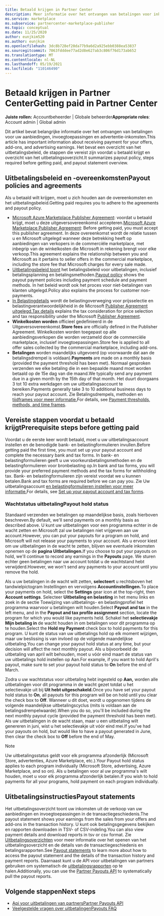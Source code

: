 ```yaml
---
title: Betaald krijgen in Partner Center
description: Meer informatie over het ontvangen van betalingen voor inkomsten als Een Microsoft-partner, zoals via aanbiedingen op de commerciële marketplace, incentive-programma's en het Cloud Solution Provider programma. Omvat uitbetalingsbeleid, de status van de uitbetalingsstatus en uitbetalingsverklaringen.
ms.service: marketplace
ms.subservice: partnercenter-marketplace-publisher
ms.topic: conceptual
ms.date: 11/25/2020
author: eunjkim520
ms.author: eunjkim
ms.openlocfilehash: 3dc8b728ef20da77b9a6d2a925ebb0388ea53837
ms.sourcegitcommit: 7063fdddee77ad2d8e627ab3c806f76d173ab652
ms.translationtype: MT
ms.contentlocale: nl-NL
ms.lasthandoff: 05/19/2021
ms.locfileid: "110146490"
---
```

# <a name="getting-paid-in-partner-center"></a><span data-ttu-id="5e001-104">Betaald krijgen in Partner Center</span><span class="sxs-lookup"><span data-stu-id="5e001-104">Getting paid in Partner Center</span></span>

<span data-ttu-id="5e001-105">**Juiste rollen:** Accountbeheerder | Globale beheerder</span><span class="sxs-lookup"><span data-stu-id="5e001-105">**Appropriate roles**: Account admin | Global admin</span></span>

<span data-ttu-id="5e001-106">Dit artikel bevat belangrijke informatie over het ontvangen van betalingen voor uw aanbiedingen, invoegtoepassingen en advertentie-inkomsten.</span><span class="sxs-lookup"><span data-stu-id="5e001-106">This article has important information about receiving payment for your offers, add-ons, and advertising earnings.</span></span> <span data-ttu-id="5e001-107">Het bevat een overzicht van het uitbetalingsbeleid, de stappen die vereist zijn voordat u betaald krijgt en overzicht van het uitbetalingsoverzicht.</span><span class="sxs-lookup"><span data-stu-id="5e001-107">It summarizes payout policy, steps required before getting paid, and payout statement overview.</span></span>

## <a name="payout-policies-and-agreements"></a><span data-ttu-id="5e001-108">Uitbetalingsbeleid en -overeenkomsten</span><span class="sxs-lookup"><span data-stu-id="5e001-108">Payout policies and agreements</span></span>

<span data-ttu-id="5e001-109">Als u betaald wilt krijgen, moet u zich houden aan de overeenkomsten en het uitbetalingsbeleid.</span><span class="sxs-lookup"><span data-stu-id="5e001-109">Getting paid requires you to adhere to the agreements and payout policy.</span></span>

- <span data-ttu-id="5e001-110">[Microsoft Azure Marketplace Publisher Agreement](/legal/marketplace/msft-publisher-agreement): voordat u betaald krijgt, moet u deze uitgeversovereenkomst accepteren.</span><span class="sxs-lookup"><span data-stu-id="5e001-110">[Microsoft Azure Marketplace Publisher Agreement](/legal/marketplace/msft-publisher-agreement):  Before getting paid, you must accept this publisher agreement.</span></span> <span data-ttu-id="5e001-111">In deze overeenkomst wordt de relatie tussen u en Microsoft uitgelegd wanneer deze betrekking heeft op aanbiedingen van verkopers in de commerciële marketplace, met inbegrip van de winkelkosten die Microsoft in rekening brengt voor elke verkoop.</span><span class="sxs-lookup"><span data-stu-id="5e001-111">This agreement explains the relationship between you and Microsoft as it pertains to seller offers in the commercial marketplace, including the store fee that Microsoft charges for every sale made.</span></span>
- <span data-ttu-id="5e001-112">[Uitbetalingsbeleid toont](payout-policy-details.md) het betalingsbeleid voor uitbetalingen, inclusief betalingsplanning en betalingsmethoden.</span><span class="sxs-lookup"><span data-stu-id="5e001-112">[Payout policy](payout-policy-details.md) shows the payout payment policies including payment schedule and payment methods.</span></span> <span data-ttu-id="5e001-113">In het beleid wordt ook het proces voor niet-betalingen van klanten uitgelegd.</span><span class="sxs-lookup"><span data-stu-id="5e001-113">Policy also explains the process for customer non-payments.</span></span>
- <span data-ttu-id="5e001-114">[In Belastingdetails](tax-details-marketplace.md) wordt de belastingoverweging voor prijsselectie en belastingverantwoordelijkheid in de Microsoft [Publisher Agreement uitgelegd.](/legal/marketplace/msft-publisher-agreement)</span><span class="sxs-lookup"><span data-stu-id="5e001-114">[Tax details](tax-details-marketplace.md) explains the tax consideration for price selection and tax responsibility under the Microsoft [Publisher Agreement](/legal/marketplace/msft-publisher-agreement).</span></span>
- <span data-ttu-id="5e001-115">**Winkelkosten worden** officieel gedefinieerd in de Uitgeversovereenkomst.</span><span class="sxs-lookup"><span data-stu-id="5e001-115">**Store fees** are officially defined in the Publisher Agreement.</span></span> <span data-ttu-id="5e001-116">Winkelkosten worden toegepast op alle aanbiedingsverkopen die worden verzameld door de commerciële marketplace, inclusief invoegtoepassingen.</span><span class="sxs-lookup"><span data-stu-id="5e001-116">Store fee is applied to all offer sales collected by the commercial marketplace, including add-ons.</span></span>
- <span data-ttu-id="5e001-117">**Betalingen** worden maandelijks uitgevoerd (op voorwaarde dat aan de betalingsdrempel is voldaan).</span><span class="sxs-lookup"><span data-stu-id="5e001-117">**Payments** are made on a monthly basis (provided the payment threshold has been met).</span></span> <span data-ttu-id="5e001-118">Normaal gesproken verzenden we elke betaling die in een bepaalde maand moet worden betaald op de 15e dag van die maand.</span><span class="sxs-lookup"><span data-stu-id="5e001-118">We typically send any payment due in a given month by the 15th day of that month.</span></span> <span data-ttu-id="5e001-119">Het duurt doorgaans 3 tot 10 extra werkdagen om uw uitbetalingsaccount te bereiken.</span><span class="sxs-lookup"><span data-stu-id="5e001-119">Payments generally take 3 to 10 additional business days to reach your payout account.</span></span> <span data-ttu-id="5e001-120">Zie Betalingsdrempels, methoden en [tijdframes voor meer informatie.](payment-thresholds-methods-timeframes.md)</span><span class="sxs-lookup"><span data-stu-id="5e001-120">For details, see [Payment thresholds, methods, and time frames](payment-thresholds-methods-timeframes.md).</span></span>

## <a name="prerequisite-steps-before-getting-paid"></a><span data-ttu-id="5e001-121">Vereiste stappen voordat u betaald krijgt</span><span class="sxs-lookup"><span data-stu-id="5e001-121">Prerequisite steps before getting paid</span></span>

<span data-ttu-id="5e001-122">Voordat u de eerste keer wordt betaald, moet u uw uitbetalingsaccount instellen en de benodigde bank- en belastingformulieren invullen.</span><span class="sxs-lookup"><span data-stu-id="5e001-122">Before getting paid the first time, you must set up your payout account and complete the necessary bank and tax forms.</span></span> <span data-ttu-id="5e001-123">In bank- en belastingformulieren geeft u uw voorkeursbetalingsmethoden en de belastingformulieren voor bronbelasting op.</span><span class="sxs-lookup"><span data-stu-id="5e001-123">In bank and tax forms, you will provide your preferred payment methods and the tax forms for withholding tax.</span></span> <span data-ttu-id="5e001-124">Bank- en belastingformulieren zijn vereist voordat we u kunnen betalen.</span><span class="sxs-lookup"><span data-stu-id="5e001-124">Bank and tax forms are required before we can pay you.</span></span> <span data-ttu-id="5e001-125">Zie Uw uitbetalingsaccount [en belastingformulieren instellen voor meer informatie.](set-up-your-payout-account.md)</span><span class="sxs-lookup"><span data-stu-id="5e001-125">For details, see [Set up your payout account and tax forms](set-up-your-payout-account.md).</span></span>

### <a name="payout-hold-status"></a><span data-ttu-id="5e001-126">Wachtstatus uitbetaling</span><span class="sxs-lookup"><span data-stu-id="5e001-126">Payout hold status</span></span>

<span data-ttu-id="5e001-127">Standaard verzenden we betalingen op maandelijkse basis, zoals hierboven beschreven.</span><span class="sxs-lookup"><span data-stu-id="5e001-127">By default, we'll send payments on a monthly basis as described above.</span></span> <span data-ttu-id="5e001-128">U kunt uw uitbetalingen voor een programma echter in de wacht zetten en Microsoft zal uw betalingen niet vrijgeven aan uw account.</span><span class="sxs-lookup"><span data-stu-id="5e001-128">However, you can put your payouts for a program on hold, and Microsoft will not release your payments to your account.</span></span> <span data-ttu-id="5e001-129">Als u ervoor kiest om uw uitbetalingen in de wacht te zetten, blijven we eventuele inkomsten opnemen op de **pagina Uitbetalingen.**</span><span class="sxs-lookup"><span data-stu-id="5e001-129">If you choose to put your payouts on hold, we'll continue to record any earnings in the **Payouts** page.</span></span> <span data-ttu-id="5e001-130">We sturen echter geen betalingen naar uw account totdat u de wachtstand hebt verwijderd.</span><span class="sxs-lookup"><span data-stu-id="5e001-130">However, we won't send any payments to your account until you remove the hold.</span></span>

<span data-ttu-id="5e001-131">Als u uw betalingen in de wacht wilt zetten, **selecteert** u rechtsboven het tandwielpictogram Instellingen en vervolgens **Accountinstellingen.**</span><span class="sxs-lookup"><span data-stu-id="5e001-131">To place your payments on hold, select the **Settings** gear icon at the top-right, then **Account settings**.</span></span> <span data-ttu-id="5e001-132">Selecteer **Uitbetaling en belasting** in het  menu links en zoek in de sectie Toewijzing van uitbetalings- en belastingprofiel het programma waarvoor u betalingen wilt houden.</span><span class="sxs-lookup"><span data-stu-id="5e001-132">Select **Payout and tax** in the left menu, and in the **Payout and tax profile assignment** section, locate the program for which you would like payments held.</span></span> <span data-ttu-id="5e001-133">Schakel het **selectievakje Mijn betaling in** de wacht houden in om betalingen voor dit programma op te houden.</span><span class="sxs-lookup"><span data-stu-id="5e001-133">Select the **Hold my Payment** check box to hold payments for this program.</span></span> <span data-ttu-id="5e001-134">U kunt de status van uw uitbetalings hold op elk moment wijzigen, maar uw beslissing is van invloed op de volgende maandelijkse uitbetaling.</span><span class="sxs-lookup"><span data-stu-id="5e001-134">You can change your payout hold status at any time, but your decision will affect the next monthly payout.</span></span> <span data-ttu-id="5e001-135">Als u bijvoorbeeld de uitbetaling van april wilt behouden, moet u  vóór eind maart de status van uw uitbetalings hold instellen op Aan.</span><span class="sxs-lookup"><span data-stu-id="5e001-135">For example, if you want to hold April's payout, make sure to set your payout hold status to **On** before the end of March.</span></span>

<span data-ttu-id="5e001-136">Zodra u uw wachtstatus voor uitbetaling hebt ingesteld op **Aan,** worden alle uitbetalingen voor dit programma in de wacht gezet totdat u het selectievakje uit bij **Uit hebt uitgeschakeld.**</span><span class="sxs-lookup"><span data-stu-id="5e001-136">Once you have set your payout hold status to **On**, all payouts for this program will be on hold until you clear the check box to **Off**.</span></span> <span data-ttu-id="5e001-137">Wanneer u dit doet, wordt u opgenomen tijdens de volgende maandelijkse uitbetalingscyclus (mits is voldaan aan de betalingsdrempelwaarde).</span><span class="sxs-lookup"><span data-stu-id="5e001-137">When you do so, you'll be included during the next monthly payout cycle (provided the payment threshold has been met).</span></span> <span data-ttu-id="5e001-138">Als uw uitbetalingen in de wacht staan, maar u een uitbetaling wilt genereren  in juni, wist u het selectievakje uit vóór eind mei.</span><span class="sxs-lookup"><span data-stu-id="5e001-138">If you've had your payouts on hold, but would like to have a payout generated in June, then clear the check box to **Off** before the end of May.</span></span>

>[!Note]
> <span data-ttu-id="5e001-139">Uw uitbetalingsstatus geldt voor elk programma afzonderlijk (Microsoft Store, advertenties, Azure Marketplace, etc.).</span><span class="sxs-lookup"><span data-stu-id="5e001-139">Your Payout hold status applies to each program individually (Microsoft Store, advertising, Azure Marketplace, and so on).</span></span> <span data-ttu-id="5e001-140">Als u betalingen voor al uw programma's wilt houden, moet u voor elk programma afzonderlijk betalen.</span><span class="sxs-lookup"><span data-stu-id="5e001-140">If you wish to hold payments for all your programs, hold payment on each program individually.</span></span>

## <a name="payout-statements"></a><span data-ttu-id="5e001-141">Uitbetalingsinstructies</span><span class="sxs-lookup"><span data-stu-id="5e001-141">Payout statements</span></span>

<span data-ttu-id="5e001-142">Het uitbetalingsoverzicht toont uw inkomsten uit de verkoop van uw aanbiedingen en invoegtoepassingen in de transactiegeschiedenis.</span><span class="sxs-lookup"><span data-stu-id="5e001-142">The payout statement shows your earnings from the sales from your offers and add-ons in the transaction history.</span></span> <span data-ttu-id="5e001-143">U kunt ook betalingsgegevens bekijken en rapporten downloaden in TSV- of CSV-indeling.</span><span class="sxs-lookup"><span data-stu-id="5e001-143">You can also view payment details and download reports in tsv or csv format.</span></span> <span data-ttu-id="5e001-144">Zie [Uitbetalingsoverzichten](payout-statement.md) voor meer informatie over het openen van het uitbetalingsoverzicht en de details van de transactiegeschiedenis en betalingsrapporten.</span><span class="sxs-lookup"><span data-stu-id="5e001-144">See [Payout statements](payout-statement.md) to learn more about how to access the payout statement and the details of the transaction history and payment reports.</span></span> <span data-ttu-id="5e001-145">Daarnaast kunt u de API voor uitbetalingen van partners gebruiken om systematisch de [uitbetalingsrapporten](https://apidocs.microsoft.com/services/partnerpayouts) op te halen.</span><span class="sxs-lookup"><span data-stu-id="5e001-145">Additionally, you can use the [Partner Payouts API](https://apidocs.microsoft.com/services/partnerpayouts) to systematically pull the payout reports.</span></span>

## <a name="next-steps"></a><span data-ttu-id="5e001-146">Volgende stappen</span><span class="sxs-lookup"><span data-stu-id="5e001-146">Next steps</span></span>

- [<span data-ttu-id="5e001-147">Api voor uitbetalingen van partners</span><span class="sxs-lookup"><span data-stu-id="5e001-147">Partner Payouts API</span></span>](https://apidocs.microsoft.com/services/partnerpayouts)
- [<span data-ttu-id="5e001-148">Veelgestelde vragen over uitbetalingen</span><span class="sxs-lookup"><span data-stu-id="5e001-148">Payouts FAQ</span></span>](payout-faq.md)